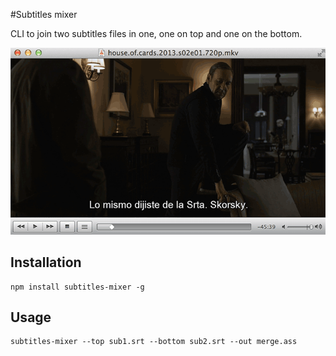 #Subtitles mixer

 CLI to join two subtitles files in one, one on top and one on the bottom.

![preview](./preview.gif)

## Installation

    npm install subtitles-mixer -g

## Usage

    subtitles-mixer --top sub1.srt --bottom sub2.srt --out merge.ass
